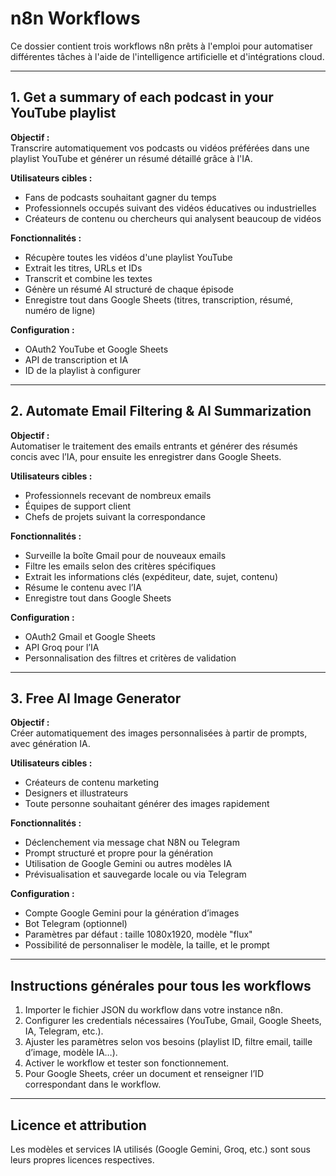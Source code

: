 # n8n Workflows

Ce dossier contient trois workflows n8n prêts à l'emploi pour automatiser différentes tâches à l'aide de l'intelligence artificielle et d'intégrations cloud.

---

## 1. Get a summary of each podcast in your YouTube playlist

**Objectif :**  
Transcrire automatiquement vos podcasts ou vidéos préférées dans une playlist YouTube et générer un résumé détaillé grâce à l'IA.

**Utilisateurs cibles :**  
- Fans de podcasts souhaitant gagner du temps  
- Professionnels occupés suivant des vidéos éducatives ou industrielles  
- Créateurs de contenu ou chercheurs qui analysent beaucoup de vidéos  

**Fonctionnalités :**  
- Récupère toutes les vidéos d'une playlist YouTube  
- Extrait les titres, URLs et IDs  
- Transcrit et combine les textes  
- Génère un résumé AI structuré de chaque épisode  
- Enregistre tout dans Google Sheets (titres, transcription, résumé, numéro de ligne)  

**Configuration :**  
- OAuth2 YouTube et Google Sheets  
- API de transcription et IA  
- ID de la playlist à configurer  

---

## 2. Automate Email Filtering & AI Summarization

**Objectif :**  
Automatiser le traitement des emails entrants et générer des résumés concis avec l’IA, pour ensuite les enregistrer dans Google Sheets.

**Utilisateurs cibles :**  
- Professionnels recevant de nombreux emails  
- Équipes de support client  
- Chefs de projets suivant la correspondance  

**Fonctionnalités :**  
- Surveille la boîte Gmail pour de nouveaux emails  
- Filtre les emails selon des critères spécifiques  
- Extrait les informations clés (expéditeur, date, sujet, contenu)  
- Résume le contenu avec l’IA  
- Enregistre tout dans Google Sheets  

**Configuration :**  
- OAuth2 Gmail et Google Sheets  
- API Groq pour l’IA  
- Personnalisation des filtres et critères de validation  

---

## 3. Free AI Image Generator

**Objectif :**  
Créer automatiquement des images personnalisées à partir de prompts, avec génération IA.

**Utilisateurs cibles :**  
- Créateurs de contenu marketing  
- Designers et illustrateurs  
- Toute personne souhaitant générer des images rapidement  

**Fonctionnalités :**  
- Déclenchement via message chat N8N ou Telegram  
- Prompt structuré et propre pour la génération  
- Utilisation de Google Gemini ou autres modèles IA  
- Prévisualisation et sauvegarde locale ou via Telegram  

**Configuration :**  
- Compte Google Gemini pour la génération d’images  
- Bot Telegram (optionnel)  
- Paramètres par défaut : taille 1080x1920, modèle "flux"  
- Possibilité de personnaliser le modèle, la taille, et le prompt  

---

## Instructions générales pour tous les workflows

1. Importer le fichier JSON du workflow dans votre instance n8n.  
2. Configurer les credentials nécessaires (YouTube, Gmail, Google Sheets, IA, Telegram, etc.).  
3. Ajuster les paramètres selon vos besoins (playlist ID, filtre email, taille d’image, modèle IA…).  
4. Activer le workflow et tester son fonctionnement.  
5. Pour Google Sheets, créer un document et renseigner l’ID correspondant dans le workflow.  

---

## Licence et attribution

Les modèles et services IA utilisés (Google Gemini, Groq, etc.) sont sous leurs propres licences respectives.  

